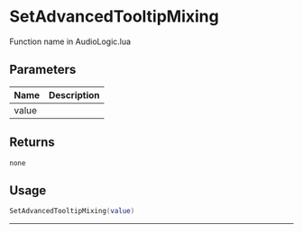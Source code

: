 # SetAdvancedTooltipMixing

Function name in AudioLogic.lua

## Parameters

| Name  | Description |
| ----- | ----------- |
| value |             |

## Returns

`none`

## Usage

```lua
SetAdvancedTooltipMixing(value)
```

---
